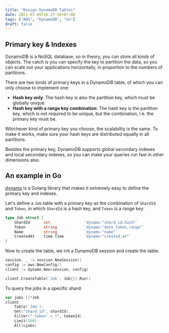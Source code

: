 ```yaml
---
title: "Design DynamoDB Tables"
date: 2021-07-05T16:27:58+07:00
tags: ["AWS", "DynamoDB", "Go"]
draft: false
---
```


## Primary key & Indexes

DynamoDB is a NoSQL database, so in theory, you can store all kinds of
objects. The catch is you can specify the key to partition the data, so 
you can scale out your applications horizontally, in proportion to the
numbers of partitions.

There are two kinds of primary keys in a DynamoDB table, of which you 
can only choose to implement one:

- **Hash key only**: The hash key is also the partition key, which must
  be globally unique.
- **Hash key with a range key combination**: The hash key is the 
  partition key, which is not required to be unique, but the combination,
  i.e. the primary key must be.

Whichever kind of primary key you choose, the scalability is the same.
To make it works, make sure your hash keys are distributed equally in all
partitions.

Besides the primary key, DynamoDB supports global secondary indexes and local
secondary indexes, so you can make your queries run fast in other dimensions
also.

## An example in Go

[dynamo][1] is a Golang library that makes it extremely easy to define the primary
key and indexes.

Let's define a `Job` table with a primary key as the combination of `ShardId`
and `Token`, in which `ShardId` is a hash key, and `Token` is a range key:


```go
type Job struct {
	ShardId      int               `dynamo:"shard_id,hash"`
	Token        string            `dynamo:"date_token,range"`
	Name         string            `dynamo:"name"`
	CreatedAt    time.Time         `dynamo:"created_at"`
}
```

Now to create the table, we init a DynamoDB session and create the table:


```go
session, _ := session.NewSession()
config := aws.NewConfig()
client := dynamo.New(session, config)

client.CreateTable(`Job`, Job{}).Run()
```

To query the jobs in a specific shard:

```go
var jobs []*Job
client.
    Table(`Job`).
    Get("shard_id", shardId).
    Filter("'token' < ?", tokenId).
    Limit(100).
    All(&jobs)
```




[1]: https://github.com/guregu/dynamo/
